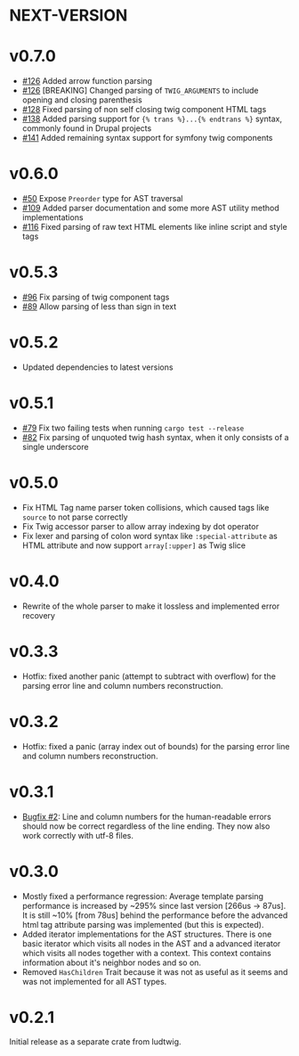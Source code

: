 # NEXT-VERSION

# v0.7.0

- [#126](https://github.com/MalteJanz/ludtwig/pull/126) Added arrow function parsing
- [#126](https://github.com/MalteJanz/ludtwig/pull/126) [BREAKING] Changed parsing of `TWIG_ARGUMENTS` to include
  opening and closing parenthesis
- [#128](https://github.com/MalteJanz/ludtwig/pull/128) Fixed parsing of non self closing twig component HTML tags
- [#138](https://github.com/MalteJanz/ludtwig/pull/138) Added parsing support for `{% trans %}...{% endtrans %}` syntax,
  commonly found in Drupal projects
- [#141](https://github.com/MalteJanz/ludtwig/pull/141) Added remaining syntax support for symfony twig components

# v0.6.0

- [#50](https://github.com/MalteJanz/ludtwig/pull/50) Expose `Preorder` type for AST traversal
- [#109](https://github.com/MalteJanz/ludtwig/pull/109) Added parser documentation and some more AST utility method
  implementations
- [#116](https://github.com/MalteJanz/ludtwig/pull/116) Fixed parsing of raw text HTML elements like inline script and
  style tags

# v0.5.3

- [#96](https://github.com/MalteJanz/ludtwig/issues/96) Fix parsing of twig component tags
- [#89](https://github.com/MalteJanz/ludtwig/issues/89) Allow parsing of less than sign in text

# v0.5.2

- Updated dependencies to latest versions

# v0.5.1

- [#79](https://github.com/MalteJanz/ludtwig/issues/79) Fix two failing tests when running `cargo test --release`
- [#82](https://github.com/MalteJanz/ludtwig/issues/82) Fix parsing of unquoted twig hash syntax, when it only consists
  of a single underscore

# v0.5.0

- Fix HTML Tag name parser token collisions, which caused tags like `source` to not parse correctly
- Fix Twig accessor parser to allow array indexing by dot operator
- Fix lexer and parsing of colon word syntax like `:special-attribute` as HTML attribute and now support `array[:upper]`
  as Twig slice

# v0.4.0

- Rewrite of the whole parser to make it lossless and implemented error recovery

# v0.3.3

- Hotfix: fixed another panic (attempt to subtract with overflow) for the parsing error line and column numbers
  reconstruction.

# v0.3.2

- Hotfix: fixed a panic (array index out of bounds) for the parsing error line and column numbers reconstruction.

# v0.3.1

- [Bugfix #2](https://github.com/MalteJanz/ludtwig-parser/issues/2):
  Line and column numbers for the human-readable errors should now be correct regardless of the line ending.
  They now also work correctly with utf-8 files.

# v0.3.0

- Mostly fixed a performance regression:
  Average template parsing performance is increased by ~295% since last version \[266us -> 87us\].
  It is still ~10% \[from 78us\] behind the performance before the advanced html tag attribute parsing was implemented
  (but this is expected).
- Added iterator implementations for the AST structures.
  There is one basic iterator which visits all nodes in the AST and a advanced iterator which visits all nodes together
  with a context.
  This context contains information about it's neighbor nodes and so on.
- Removed `HasChildren` Trait because it was not as useful as it seems and was not implemented for all AST types.

# v0.2.1

Initial release as a separate crate from ludtwig.

